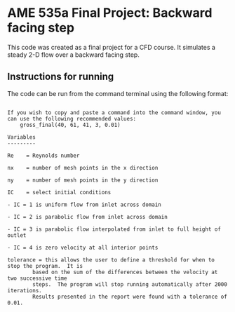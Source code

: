 AME 535a Final Project: Backward facing step
============================================

This code was created as a final project for a CFD course.  It simulates a steady 2-D flow over a backward facing step.

Instructions for running
------------------------


The code can be run from the command terminal using the following format:

~~~~ gross_final(Re, nx, ny, IC, tolerance) ~~~~

If you wish to copy and paste a command into the command window, you can use the following recommended values:
	gross_final(40, 61, 41, 3, 0.01)

Variables
---------

Re	  = Reynolds number

nx 	  = number of mesh points in the x direction

ny 	  = number of mesh points in the y direction

IC 	  = select initial conditions

- IC = 1 is uniform flow from inlet across domain

- IC = 2 is parabolic flow from inlet across domain
	
- IC = 3 is parabolic flow interpolated from inlet to full height of outlet
	
- IC = 4 is zero velocity at all interior points
	
tolerance = this allows the user to define a threshold for when to stop the program.  It is
	    based on the sum of the differences between the velocity at two successive time
	    steps.  The program will stop running automatically after 2000 iterations.
	    Results presented in the report were found with a tolerance of 0.01.

